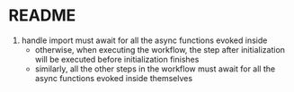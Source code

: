 # README

1. handle import must await for all the async functions evoked inside
    - otherwise, when executing the workflow, the step after initialization will be executed before initialization finishes
    - similarly, all the other steps in the workflow must await for all the async functions evoked inside themselves
